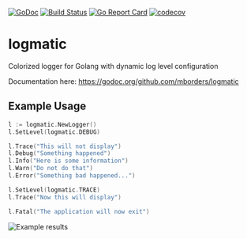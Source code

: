 [![GoDoc](http://godoc.org/github.com/mborders/logmatic?status.png)](http://godoc.org/github.com/mborders/logmatic)
[![Build Status](https://travis-ci.org/mborders/logmatic.svg?branch=master)](https://travis-ci.org/mborders/logmatic)
[![Go Report Card](https://goreportcard.com/badge/github.com/mborders/logmatic)](https://goreportcard.com/report/github.com/mborders/logmatic)
[![codecov](https://codecov.io/gh/mborders/logmatic/branch/master/graph/badge.svg)](https://codecov.io/gh/mborders/logmatic)

# logmatic

Colorized logger for Golang with dynamic log level configuration

Documentation here: https://godoc.org/github.com/mborders/logmatic

## Example Usage

```go
l := logmatic.NewLogger()
l.SetLevel(logmatic.DEBUG)

l.Trace("This will not display")
l.Debug("Something happened")
l.Info("Here is some information")
l.Warn("Do not do that")
l.Error("Something bad happened...")

l.SetLevel(logmatic.TRACE)
l.Trace("Now this will display")

l.Fatal("The application will now exit")
```

![Example results](example.png?raw=true "Example results")
